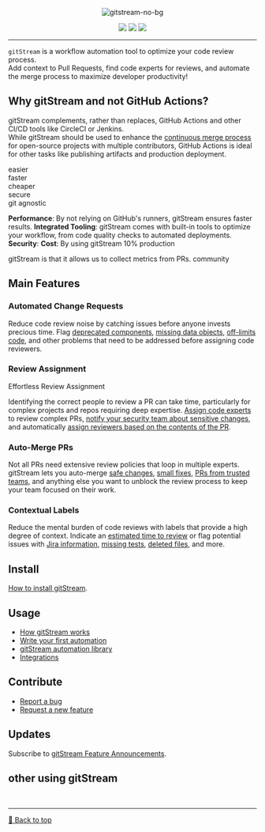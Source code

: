 <p align="center">
 <img src="https://github.com/eyarz/gitstream/assets/19731161/c76a227d-17d7-4a47-91b7-2d25f0dee03e" alt="gitstream-no-bg" border="0" />
</p>
 
<p align="center">
 <img src="https://img.shields.io/badge/License-Apache_2.0-yellow.svg" />
 <img src="https://img.shields.io/badge/Marketplace-gitStream-blue" target="https://github.com/marketplace/gitstream-by-linearb"/>
 <img src="https://hits.seeyoufarm.com/api/count/incr/badge.svg?url=https%3A%2F%2Fgithub.com%2Flinear-b%2Fgitstream&count_bg=%2379C83D&title_bg=%23555555&icon=github.svg&icon_color=%23E7E7E7&title=views+%28today+%2F+total%29&edge_flat=false" target="_blank"></a>
</p>

___

`gitStream` is a workflow automation tool to optimize your code review process.  
Add context to Pull Requests, find code experts for reviews, and automate the merge process to maximize developer productivity!

## Why gitStream and not GitHub Actions?

gitStream complements, rather than replaces, GitHub Actions and other CI/CD tools like CircleCI or Jenkins.  
While gitStream should be used to enhance the [continuous merge process](https://linearb.io/blog/what-is-continuous-merge) for open-source projects with multiple contributors, GitHub Actions is ideal for other tasks like publishing artifacts and production deployment.  

easier  
faster  
cheaper  
secure  
git agnostic  

**Performance**: By not relying on GitHub's runners, gitStream ensures faster results.
**Integrated Tooling**: gitStream comes with built-in tools to optimize your workflow, from code quality checks to automated deployments.
**Security**:
**Cost**: By using gitStream  10% production

gitStream is that it allows us to collect metrics from PRs.
community

## Main Features

### Automated Change Requests

Reduce code review noise by catching issues before anyone invests precious time. Flag [deprecated components](https://docs.gitstream.cm/automations/change-deprecated-components), [missing data objects](https://docs.gitstream.cm/automations/change-missing-lambda-field/), [off-limits code](https://docs.gitstream.cm/automations/close-wrong-team-by-directory/), and other problems that need to be addressed before assigning code reviewers.

### Review Assignment
Effortless Review Assignment

Identifying the correct people to review a PR can take time, particularly for complex projects and repos requiring deep expertise. [Assign code experts](https://docs.gitstream.cm/automations/standard/review-assignment/assign-code-experts/) to review complex PRs, [notify your security team about sensitive changes](https://docs.gitstream.cm/automations/standard/review-assignment/review-sensitive-files/), and automatically [assign reviewers based on the contents of the PR](https://docs.gitstream.cm/automations/assign-reviewers-by-directory/).

### Auto-Merge PRs

Not all PRs need extensive review policies that loop in multiple experts. gitStream lets you auto-merge [safe changes](https://docs.gitstream.cm/automations/approve-safe-changes/), [small fixes](https://docs.gitstream.cm/automations/approve-tiny-changes/), [PRs from trusted teams](https://docs.gitstream.cm/automations/approve-team-by-directory/), and anything else you want to unblock the review process to keep your team focused on their work.

### Contextual Labels

Reduce the mental burden of code reviews with labels that provide a high degree of context. Indicate an [estimated time to review](https://docs.gitstream.cm/automations/provide-estimated-time-to-review/) or flag potential issues with [Jira information](https://docs.gitstream.cm/automations/label-missing-jira-info/), [missing tests](https://docs.gitstream.cm/automations/label-prs-without-tests/), [deleted files](https://docs.gitstream.cm/automations/label-deleted-files/), and more.

## Install
[How to install gitStream](https://docs.gitstream.cm/).
## Usage 
* [How gitStream works](https://docs.gitstream.cm/how-it-works/)
* [Write your first automation](https://docs.gitstream.cm/quick-start/)
* [gitStream automation library](https://docs.gitstream.cm/automations/automation-library/)
* [Integrations](https://docs.gitstream.cm/integrations)
## Contribute 

* [Report a bug](https://github.com/linear-b/gitstream/issues/new?assignees=&labels=bug&template=bug_report.md&title=)
* [Request a new feature](https://github.com/linear-b/gitstream/issues/new?assignees=&labels=enhancement&template=feature_request.md&title=)
## Updates

Subscribe to [gitStream Feature Announcements](https://github.com/linear-b/gitstream/discussions).

## other using gitStream

<br><hr>
[🔼 Back to top](#back-to-top)

